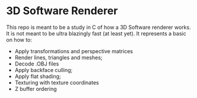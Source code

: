# 3D Software Renderer

This repo is meant to be a study in C of how a 3D Software renderer works.
It is not meant to be ultra blazingly fast (at least yet).
It represents a basic on how to:

- Apply transformations and perspective matrices
- Render lines, triangles and meshes;
- Decode .OBJ files
- Apply backface culling;
- Apply flat shading;
- Texturing with texture coordinates
- Z buffer ordering